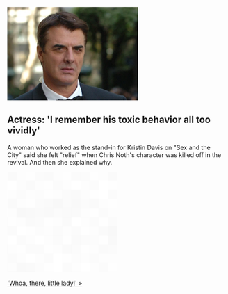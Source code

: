 
![Actress: 'I remember his toxic behavior all too vividly'](./20211223055851.png)
## Actress: 'I remember his toxic behavior all too vividly'

A woman who worked as the stand-in for Kristin Davis on "Sex and the City" said she felt "relief" when Chris Noth's character was killed off in the revival. And then she explained why.

![pic](../square_bg.png)

['Whoa, there, little lady!' »](https://www.yahoo.com/entertainment/chris-noth-sexual-assault-claims-sex-and-the-city-200947122.html)
